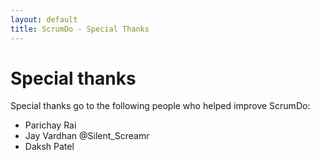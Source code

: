 ```yaml
---
layout: default
title: ScrumDo - Special Thanks
---
```


# Special thanks 

Special thanks go to the following people who helped improve ScrumDo:

* Parichay Rai
* Jay Vardhan @Silent_Screamr
* Daksh Patel 

